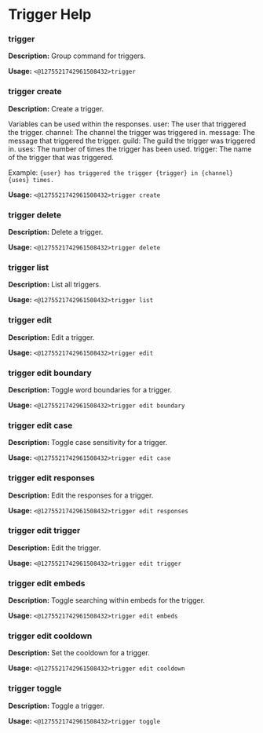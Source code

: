 # Trigger Help

### trigger

**Description:** Group command for triggers.

**Usage:** `<@1275521742961508432>trigger`

### trigger create

**Description:** Create a trigger.

Variables can be used within the responses.
user: The user that triggered the trigger.
channel: The channel the trigger was triggered in.
message: The message that triggered the trigger.
guild: The guild the trigger was triggered in.
uses: The number of times the trigger has been used.
trigger: The name of the trigger that was triggered.

Example: `{user} has triggered the trigger {trigger} in {channel} {uses} times.`

**Usage:** `<@1275521742961508432>trigger create`

### trigger delete

**Description:** Delete a trigger.

**Usage:** `<@1275521742961508432>trigger delete`

### trigger list

**Description:** List all triggers.

**Usage:** `<@1275521742961508432>trigger list`

### trigger edit

**Description:** Edit a trigger.

**Usage:** `<@1275521742961508432>trigger edit`

### trigger edit boundary

**Description:** Toggle word boundaries for a trigger.

**Usage:** `<@1275521742961508432>trigger edit boundary`

### trigger edit case

**Description:** Toggle case sensitivity for a trigger.

**Usage:** `<@1275521742961508432>trigger edit case`

### trigger edit responses

**Description:** Edit the responses for a trigger.

**Usage:** `<@1275521742961508432>trigger edit responses`

### trigger edit trigger

**Description:** Edit the trigger.

**Usage:** `<@1275521742961508432>trigger edit trigger`

### trigger edit embeds

**Description:** Toggle searching within embeds for the trigger.

**Usage:** `<@1275521742961508432>trigger edit embeds`

### trigger edit cooldown

**Description:** Set the cooldown for a trigger.

**Usage:** `<@1275521742961508432>trigger edit cooldown`

### trigger toggle

**Description:** Toggle a trigger.

**Usage:** `<@1275521742961508432>trigger toggle`

